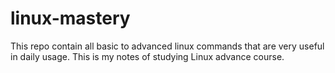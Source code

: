 # linux-mastery
This repo contain all basic to advanced linux commands that are very useful in daily usage. This is my notes of studying Linux advance course.
